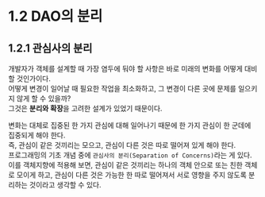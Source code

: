 # 1.2 DAO의 분리

## 1.2.1 관심사의 분리

개발자가 객체를 설계할 때 가장 염두에 둬야 할 사항은 바로 미래의 변화를 어떻게 대비할 것인가이다.  
어떻게 변경이 일어날 때 필요한 작업을 최소화하고, 그 변경이 다른 곳에 문제를 일으키지 않게 할 수 있을까?  
그것은 **분리와 확장**을 고려한 설계가 있었기 때문이다.

변화는 대체로 집중된 한 가지 관심에 대해 일어나기 때문에 한 가지 관심이 한 군데에 집중되게 해야 한다.  
즉, 관심이 같은 것끼리는 모으고, 관심이 다른 것은 따로 떨어져 있게 해야 한다.  
프로그래밍의 기초 개념 중에 `관심사의 분리(Separation of Concerns)`라는 게 있다.  
이를 객체지향에 적용해 보면, 관심이 같은 것끼리는 하나의 객체 안으로 또는 친한 객체로 모이게 하고, 관심이 다른 것은 가능한 한 따로 떨어져서 서로 영향을 주지 않도록 분리하는 것이라고 생각할 수 있다.